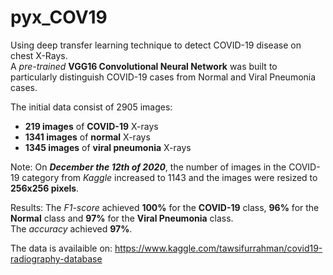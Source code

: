 # pyx_COV19
Using deep transfer learning technique to detect COVID-19 disease on chest X-Rays.
\
A <em>pre-trained</em> <strong>VGG16 Convolutional Neural Network</strong> was built to particularly distinguish COVID-19 cases from Normal and Viral Pneumonia cases.


The initial data consist of 2905 images:
  - <strong>219 images</strong> of <strong>COVID-19</strong> X-rays
  - <strong>1341 images</strong> of <strong>normal</strong> X-rays
  - <strong>1345 images</strong> of <strong>viral pneumonia</strong> X-rays
  
Note: On <strong><em>December the 12th of 2020</em></strong>, the number of images in the COVID-19 category from <em>Kaggle</em> increased to 1143 and the images were resized to <strong>256x256 pixels</strong>.


Results: The <em>F1-score</em> achieved <strong>100%</strong> for the <strong>COVID-19</strong> class, <strong>96%</strong> for the <strong>Normal</strong> class and <strong>97%</strong> for the <strong>Viral Pneumonia</strong> class.
\
The <em>accuracy</em> achieved <strong>97%</strong>.


The data is availaible on: https://www.kaggle.com/tawsifurrahman/covid19-radiography-database
